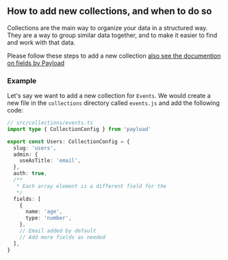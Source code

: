 ## How to add new collections, and when to do so

Collections are the main way to organize your data in a structured way. They are a way to group similar data together, and to make it easier to find and work with that data.

Please follow these steps to add a new collection [also see the documention on fields by Payload](https://payloadcms.com/docs/fields/overview)

### Example

Let's say we want to add a new collection for `Events`. We would create a new file in the `collections` directory called `events.js` and add the following code:

```ts
// src/collections/events.ts
import type { CollectionConfig } from 'payload'

export const Users: CollectionConfig = {
  slug: 'users',
  admin: {
    useAsTitle: 'email',
  },
  auth: true,
  /**
   * Each array element is a different field for the
   */
  fields: [
    {
      name: 'age',
      type: 'number',
    },
    // Email added by default
    // Add more fields as needed
  ],
}
```



